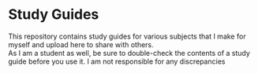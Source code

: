 # Study Guides

This repository contains study guides for various subjects that I make for myself and upload here to share with others. <br />
As I am a student as well, be sure to double-check the contents of a study guide before you use it. I am not responsible for any discrepancies <br />
